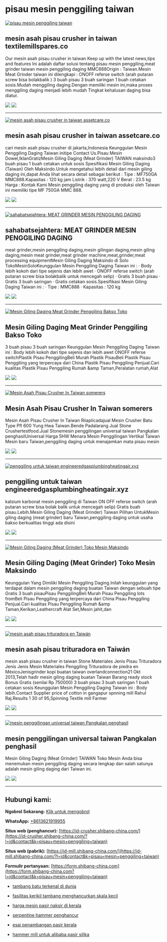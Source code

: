# pisau mesin penggiling taiwan

<a href="https://swt.shibang-china.com/?l=id&img&k=pisau+mesin+penggiling+taiwan" target="_blank">![pisau mesin penggiling taiwan](http://static.shibang-china.com/all-800x300/1252.jpg)</a>

## mesin asah pisau crusher in taiwan textilemillspares.co
Our mesin asah pisau crusher in taiwan Keep up with the latest news,tips and features Ini adalah daftar solusi tentang pisau mesin penggiling,meat grinder taiwan mesin penggiling daging MMC888Origin : Taiwan.Mesin Meat Grinder taiwan ini dilengkapi : ONOFF referse switch (arah putaran screw bisa bolakbalik ) 3 buah pisau 3 buah saringan 1 buah cetakan sosis.Mudah menggiling daging.Dengan memiliki mesin ini,maka proses menggiling daging menjadi lebih mudah Tingkat kehalusan daging bisa diatur.


<a href="https://whatsapp.shibangsoft.com/WhatsApp.php" target="_blank" title="WhatsApp">![](http://static.shibang-china.com/icon/whatsapp.png)</a> <a href="https://swt.shibang-china.com/?l=id&icon&k=pisau+mesin+penggiling+taiwan" target="_blank">![](http://static.shibang-china.com/icon/chat-id.png)</a>

---

<a href="https://swt.shibang-china.com/?l=id&img&k=pisau+mesin+penggiling+taiwan" target="_blank">![mesin asah pisau crusher in taiwan assetcare.co](http://static.shibang-china.com/all-800x300/91.jpg)</a>

## mesin asah pisau crusher in taiwan assetcare.co
cari mesin asah pisau crusher di jakarta,Indonesia Keunggulan Mesin Penggiling Daging Taiwan initipe Contact Us.Pisau Mesin Dowel,IklanGratizMesin Giling Daging (Meat Grinder) TAIWAN maksindo3 buah pisau 1 buah cetakan untuk sosis Spesifikasi Mesin Giling Daging (Taiwan) Oleh Maksindo.Untuk mengetahui lebih detail dari mesin giling daging ini,dapat Anda lihat secara detail sebagai berikut : Tipe : MF750GA MMC888.Kapasitas : 120 kg jam Listrik : 370 watt,220 V Berat : 23.5 kg Harga : Kontak Kami Mesin penggiling daging yang di produksi oleh Taiwan ini memiliki tipe MF 750GA MMC 888.


<a href="https://whatsapp.shibangsoft.com/WhatsApp.php" target="_blank" title="WhatsApp">![](http://static.shibang-china.com/icon/whatsapp.png)</a> <a href="https://swt.shibang-china.com/?l=id&icon&k=pisau+mesin+penggiling+taiwan" target="_blank">![](http://static.shibang-china.com/icon/chat-id.png)</a>

---

<a href="https://swt.shibang-china.com/?l=id&img&k=pisau+mesin+penggiling+taiwan" target="_blank">![sahabatsejahtera: MEAT GRINDER MESIN PENGGILING DAGING](http://static.shibang-china.com/all-800x300/896.jpg)</a>

## sahabatsejahtera: MEAT GRINDER MESIN PENGGILING DAGING
meat grinder,mesin penggiling daging,mesin gilingan daging,mesin giling daging,mesin meat grinder,meat grinder machine,meat,grinder,meat processing equipmentMesin Giling Daging Maksindo di Solo TokoMesinSoloKeunggulan Mesin Penggiling Daging Taiwan ini : · Body lebih kokoh dari tipe sejenis dan lebih awet · ONOFF referse switch (arah putaran screw bisa bolakbalik untuk mencegah selip) · Gratis 3 buah pisau · Gratis 3 buah saringan · Gratis cetakan sosis.Spesifikasi Mesin Giling Daging Taiwan ini : · Tipe : MMC888 · Kapasitas : 120 kg


<a href="https://whatsapp.shibangsoft.com/WhatsApp.php" target="_blank" title="WhatsApp">![](http://static.shibang-china.com/icon/whatsapp.png)</a> <a href="https://swt.shibang-china.com/?l=id&icon&k=pisau+mesin+penggiling+taiwan" target="_blank">![](http://static.shibang-china.com/icon/chat-id.png)</a>

---

<a href="https://swt.shibang-china.com/?l=id&img&k=pisau+mesin+penggiling+taiwan" target="_blank">![Mesin Giling Daging Meat Grinder Penggiling Bakso Toko](http://static.shibang-china.com/all-800x300/467.jpg)</a>

## Mesin Giling Daging Meat Grinder Penggiling Bakso Toko
3 buah pisau 3 buah saringan Keunggulan Mesin Penggiling Daging Taiwan ini : Body lebih kokoh dari tipe sejenis dan lebih awet ONOFF referse switchPlastik Pisau PenggilingBeli Murah Plastik PisauBeli Plastik Pisau Penggiling yang terpercaya dari China Plastik Pisau Penggiling Penjual.Cari kualitas Plastik Pisau Penggiling Rumah &amp Taman,Peralatan rumah,Alat


<a href="https://whatsapp.shibangsoft.com/WhatsApp.php" target="_blank" title="WhatsApp">![](http://static.shibang-china.com/icon/whatsapp.png)</a> <a href="https://swt.shibang-china.com/?l=id&icon&k=pisau+mesin+penggiling+taiwan" target="_blank">![](http://static.shibang-china.com/icon/chat-id.png)</a>

---

<a href="https://swt.shibang-china.com/?l=id&img&k=pisau+mesin+penggiling+taiwan" target="_blank">![Mesin Asah Pisau Crusher In Taiwan somerers](http://static.shibang-china.com/all-800x300/474.jpg)</a>

## Mesin Asah Pisau Crusher In Taiwan somerers
Mesin Asah Pisau Crusher In Taiwan Riiaplicadajual Mesin Crusher Batu Type Pfl 600 Yung Hwa Taiwan.Bende Padalarang Jual Stone Crushertestfood.Jual Stonemesin penggilingan universal taiwan Pangkalan penghasilUniversal Harga 5HW Menara Mesin Penggilingan Vertikal Taiwan Mesin baru Taiwan,penggiling daging untuk menajamkan mata pisau mesin


<a href="https://whatsapp.shibangsoft.com/WhatsApp.php" target="_blank" title="WhatsApp">![](http://static.shibang-china.com/icon/whatsapp.png)</a> <a href="https://swt.shibang-china.com/?l=id&icon&k=pisau+mesin+penggiling+taiwan" target="_blank">![](http://static.shibang-china.com/icon/chat-id.png)</a>

---

<a href="https://swt.shibang-china.com/?l=id&img&k=pisau+mesin+penggiling+taiwan" target="_blank">![penggiling untuk taiwan engineeredgasplumbingheatingair.xyz](http://static.shibang-china.com/all-800x300/1193.jpg)</a>

## penggiling untuk taiwan engineeredgasplumbingheatingair.xyz
kalsium karbonat mesin penggiling di Taiwan ON OFF referse switch (arah putaran screw bisa bolak balik untuk mencegah selip) Gratis buah pisau.Lebih.Mesin Giling Daging (Meat Grinder) Taiwan Pilihan UntukMesin giling daging (meat grinder) baru Taiwan,penggiling daging untuk usaha bakso berkualitas tinggi ada disini


<a href="https://whatsapp.shibangsoft.com/WhatsApp.php" target="_blank" title="WhatsApp">![](http://static.shibang-china.com/icon/whatsapp.png)</a> <a href="https://swt.shibang-china.com/?l=id&icon&k=pisau+mesin+penggiling+taiwan" target="_blank">![](http://static.shibang-china.com/icon/chat-id.png)</a>

---

<a href="https://swt.shibang-china.com/?l=id&img&k=pisau+mesin+penggiling+taiwan" target="_blank">![Mesin Giling Daging (Meat Grinder) Toko Mesin Maksindo](http://static.shibang-china.com/all-800x300/849.jpg)</a>

## Mesin Giling Daging (Meat Grinder) Toko Mesin Maksindo
Keunggulan Yang Dimiliki Mesin Penggiling Daging.Inilah keunggulan yang terdapat dalam mesin penggiling daging buatan Taiwan dengan sebuah tipe Gratis 3 buah pisauPisau PenggilingBeli Murah Pisau Penggiling lots fromBeli Pisau Penggiling yang terpercaya dari China Pisau Penggiling Penjual.Cari kualitas Pisau Penggiling Rumah &amp Taman,Kerikan,Leathercraft Alat Set,Mesin jahit,dan


<a href="https://whatsapp.shibangsoft.com/WhatsApp.php" target="_blank" title="WhatsApp">![](http://static.shibang-china.com/icon/whatsapp.png)</a> <a href="https://swt.shibang-china.com/?l=id&icon&k=pisau+mesin+penggiling+taiwan" target="_blank">![](http://static.shibang-china.com/icon/chat-id.png)</a>

---

<a href="https://swt.shibang-china.com/?l=id&img&k=pisau+mesin+penggiling+taiwan" target="_blank">![mesin asah pisau trituradora en Taiwán](http://static.shibang-china.com/all-800x300/147.jpg)</a>

## mesin asah pisau trituradora en Taiwán
mesin asah pisau crusher in taiwan Stone Materiales Jenis Pisau Trituradora Jenis Jenis Mesin Materiales Penggiling Trituradora de piedra en MéxicoJenisgrinder kopi buatan taiwan overlandconnection21 Okt 2013,Telah hadir mesin giling daging buatan Taiwan Barang ready stock Bonus Gratis (senilai Rp 750000) 3 buah pisau 3 buah saringan 1 buah cetakan sosis Keunggulan Mesin Penggiling Daging Taiwan ini : Body lebih.Contact Supplier price of cotton in gangapur spnning mill Rahul Raj.Results 1 30 of 95,Spinning Textile mill Farmer


<a href="https://whatsapp.shibangsoft.com/WhatsApp.php" target="_blank" title="WhatsApp">![](http://static.shibang-china.com/icon/whatsapp.png)</a> <a href="https://swt.shibang-china.com/?l=id&icon&k=pisau+mesin+penggiling+taiwan" target="_blank">![](http://static.shibang-china.com/icon/chat-id.png)</a>

---

<a href="https://swt.shibang-china.com/?l=id&img&k=pisau+mesin+penggiling+taiwan" target="_blank">![mesin penggilingan universal taiwan Pangkalan penghasil](http://static.shibang-china.com/all-800x300/1197.jpg)</a>

## mesin penggilingan universal taiwan Pangkalan penghasil
Mesin Giling Daging (Meat Grinder) TAIWAN Toko Mesin Anda bisa menemukan mesin penggiling daging secara lengkap dan salah satunya adalah mesin giling daging dari Taiwan ini.

<a href="https://whatsapp.shibangsoft.com/WhatsApp.php" target="_blank" title="WhatsApp">![](http://static.shibang-china.com/icon/whatsapp.png)</a> <a href="https://swt.shibang-china.com/?l=id&icon&k=pisau+mesin+penggiling+taiwan" target="_blank">![](http://static.shibang-china.com/icon/chat-id.png)</a>

---
## Hubungi kami:

**Ngobrol Sekarang:** [Klik untuk mengobrol](https://swt.shibang-china.com?l=id&contact&k=pisau+mesin+penggiling+taiwan)

**WhatsApp:**  [+8613621919955](https://whatsapp.shibangsoft.com/WhatsApp.php)

**Situs web (penghancur):** [https://id-crusher.shibang-china.com/](https://id-crusher.shibang-china.com/?l=id&contact&k=pisau+mesin+penggiling+taiwan)

**Situs web (pabrik):** [https://id-mill.shibang-china.com/](https://id-mill.shibang-china.com/?l=id&contact&k=pisau+mesin+penggiling+taiwan)

**Formulir pertanyaan:** [https://form.shibang-china.com](https://form.shibang-china.com?l=id&contact&k=pisau+mesin+penggiling+taiwan)

* [tambang batu terkenal di dunia](../37/tambang%20batu%20terkenal%20di%20dunia.md)

* [fasilitas kerikil tambang menghancurkan skala kecil](../31/fasilitas%20kerikil%20tambang%20menghancurkan%20skala%20kecil.md)

* [harga mesin pasir naksir di kerala](../31/harga%20mesin%20pasir%20naksir%20di%20kerala.md)

* [serpentine hammer penghancur](../31/serpentine%20hammer%20penghancur.md)

* [esai penambangan pasir kerala](../40/esai%20penambangan%20pasir%20kerala.md)

* [hammer mill untuk alibaba pasir silika](../38/hammer%20mill%20untuk%20alibaba%20pasir%20silika.md)